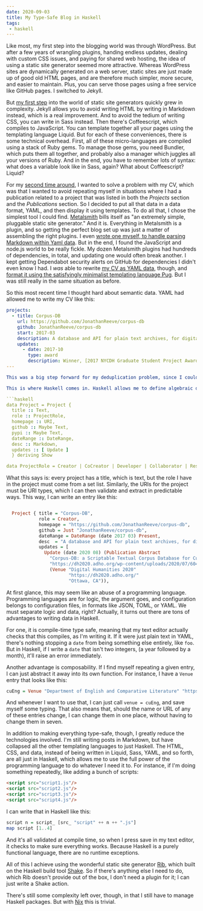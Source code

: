 ```yaml
---
date: 2020-09-03
title: My Type-Safe Blog in Haskell
tags: 
 - haskell
---
```


Like most, my first step into the blogging world was through WordPress. But after a few years of wrangling plugins, handing endless updates, dealing with custom CSS issues, and paying for shared web hosting, the idea of using a static site generator seemed more attractive. Whereas WordPress sites are dynamically generated on a web server, static sites are just made up of good old HTML pages, and are therefore much simpler, more secure, and easier to maintain. Plus, you can serve those pages using a free service like GitHub pages. I switched to Jekyll.

But [my first step](https://github.com/JonathanReeve/jonreeve.com/tree/816a19ff4454313a27f14a5ba9c7f5a5a5fc2d11) into the world of static site generators quickly grew in complexity. Jekyll allows you to avoid writing HTML by writing in Markdown instead, which is a real improvement. And to avoid the tedium of writing CSS, you can write in Sass instead. Then there's Coffeescript, which compiles to JavaScript. You can template together all your pages using the templating language Liquid. But for each of these conveniences, there is some technical overhead. First, all of these micro-languages are compiled using a stack of Ruby gems. To manage those gems, you need Bundler, which puts them all together, and probably also a manager which juggles all your versions of Ruby. And in the end, you have to remember lots of syntax: what does a variable look like in Sass, again? What about Coffeescript? Liquid?

For my [second time around](https://github.com/JonathanReeve/jonreeve.com/tree/36b7520fb9c71ffc09b6eec3007994b1c32c3e01), I wanted to solve a problem with my CV, which was that I wanted to avoid repeating myself in situations where I had a publication related to a project that was listed in both the *Projects* section and the *Publications* section. So I decided to put all that data in a data format, YAML, and then display it using templates. To do all that, I chose the simplest tool I could find. [Metalsmith](https://metalsmith.io/) bills itself as "an extremely simple, pluggable static site generator." And it is. Everything in Metalsmith is a plugin, and so getting the perfect blog set up was just a matter of assembling the right plugins. I even [wrote one myself, to handle parsing Markdown within Yaml data](https://github.com/JonathanReeve/metalsmith-markdown-metadata). But in the end, I found the JavaScript and node.js world to be really fickle. My dozen Metalsmith plugins had hundreds of dependencies, in total, and updating one would often break another. I kept getting Dependabot security alerts on GitHub for dependencies I didn't even know I had. I *was* able to rewrite [my CV as YAML data](https://github.com/JonathanReeve/jonreeve.com/blob/36b7520fb9c71ffc09b6eec3007994b1c32c3e01/src/cv.yaml), though, and [format it using the satisfyingly minimalist templating language Pug](https://github.com/JonathanReeve/jonreeve.com/blob/36b7520fb9c71ffc09b6eec3007994b1c32c3e01/layouts/cv.pug). But I was still really in the same situation as before.

So this most recent time I thought hard about semantic data. YAML had allowed me to write my CV like this: 

```yaml
projects:
  - title: Corpus-DB
    url: https://github.com/JonathanReeve/corpus-db
    github: JonathanReeve/corpus-db
    start: 2017-03
    description: A database and API for plain text archives, for digital humanities research.
    updates:
      - date: 2017-10
        type: award
        description: Winner, [2017 NYCDH Graduate Student Project Award](https://nycdh.org/groups/nycdh-announcements-71439400/forum/topic/2017-nycdh-graduate-student-project-award-recipients/) 
---

This was a big step forward for my deduplication problem, since I could now write a template that could extract all `award` types and display those in a different section, without having to maintain those in two different places in the data. There is an *implicit* schema here: every project has a title, a url, and so on. But there was no way to keep this from breaking in an unexpected way, since I just had to remember that my template expects there to be certain fields in the YAML data. 

This is where Haskell comes in. Haskell allows me to define algebraic data types, like this: 

```haskell
data Project = Project {
  title :: Text,
  role :: ProjectRole,
  homepage :: URI,
  github :: Maybe Text,
  pypi :: Maybe Text,
  dateRange :: DateRange,
  desc :: Markdown,
  updates :: [ Update ]
  } deriving Show

data ProjectRole = Creator | CoCreator | Developer | Collaborator | ResearchAssistant deriving Show
```

What this says is: every project has a title, which is text, but the role I have in the project must come from a set list. Similarly, the URIs for the project must be URI types, which I can then validate and extract in predictable ways. This way, I can write an entry like this: 

```haskell

  Project { title = "Corpus-DB",
            role = Creator,
            homepage = "https://github.com/JonathanReeve/corpus-db",
            github = Just "JonathanReeve/corpus-db",
            dateRange = DateRange (date 2017 03) Present,
            desc  = "A database and API for plain text archives, for digital humanities research.",
            updates = [
              Update (date 2020 08) (Publication Abstract
                "Corpus-DB: a Scriptable Textual Corpus Database for Cultural Analytics"
                "https://dh2020.adho.org/wp-content/uploads/2020/07/604_CorpusDBaScriptableTextualCorpusDatabaseforCulturalAnalytics.html"
                (Venue "Digital Humanities 2020"
                       "https://dh2020.adho.org/"
                       "Ottawa, CA")),
```

At first glance, this may seem like an abuse of a programming language. Programming languages are for logic, the argument goes, and configuration belongs to configuration files, in formats like JSON, TOML, or YAML. We must separate logic and data, right? Actually, it turns out there are tons of advantages to writing data in Haskell. 

For one, it is compile-time type safe, meaning that my text editor actually checks that this compiles, as I'm writing it. If it were just plain text in YAML, there's nothing stopping a `date` from being something else entirely, like `foo`. But in Haskell, if I write a `date` that isn't two integers, (a year followed by a month), it'll raise an error immediately. 

Another advantage is composability. If I find myself repeating a given entry, I can just abstract it away into its own function. For instance, I have a `Venue` entry that looks like this: 

```haskell
cuEng = Venue "Department of English and Comparative Literature" "https://english.columbia.edu/" (uni "cu")
```

And whenever I want to use that, I can just call `venue = cuEng`, and save myself some typing. That also means that, should the name or URL of any of these entries change, I can change them in one place, without having to change them in seven. 

In addition to making everything type-safe, though, I greatly reduce the technologies involved. I'm still writing posts in Markdown, but have collapsed all the other templating languages to just Haskell. The HTML, CSS, and data, instead of being written in Liquid, Sass, YAML, and so forth, are all just in Haskell, which allows me to use the full power of the programming language to do whatever I need it to. For instance, if I'm doing something repeatedly, like adding a bunch of scripts: 

```html 
<script src="script1.js"/>
<script src="script2.js"/>
<script src="script3.js"/>
<script src="script4.js"/>
```

I can write that in Haskell like this: 

```haskell
script n = script_ [src_ "script" ++ n ++ ".js"]
map script [1..4]
```

And it's all validated at compile time, so when I press save in my text editor, it checks to make sure everything works. Because Haskell is a purely functional language, there are no runtime exceptions.

All of this I achieve using the wonderful static site generator [Rib](https://github.com/srid/rib), which built on the Haskell build tool [Shake](https://hackage.haskell.org/package/shake). So if there's anything else I need to do, which Rib doesn't provide out of the box, I don't need a plugin for it; I can just write a Shake action.

There's still some complexity left over, though, in that I still have to manage Haskell packages. But with [Nix](https://nixos.org/) this is trivial.
